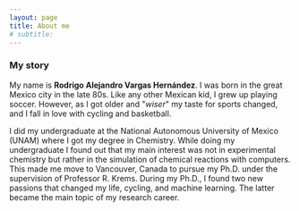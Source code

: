 ```yaml
---
layout: page
title: About me
# subtitle:
---
```

### My story

My name is **Rodrigo Alejandro Vargas Hernández**. I was born in the great Mexico city in the late 80s.
Like any other Mexican kid, I grew up playing soccer. However, as I got older and "*wiser*" my taste for sports changed, and I fall in love with cycling and basketball.

I did my undergraduate at the National Autonomous University of Mexico (UNAM) where I got my degree in Chemistry. While doing my undergraduate I found out that my main interest was not in experimental chemistry but rather in the simulation of chemical reactions with computers.
This made me move to Vancouver, Canada to pursue my Ph.D. under the supervision of Professor R. Krems. 
During my Ph.D., I found two new passions that changed my life, cycling, and machine learning. The latter became the main topic of my research career. 


